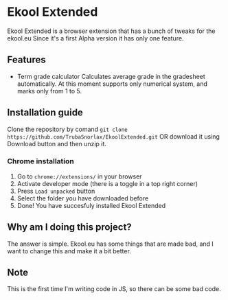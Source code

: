 # Ekool Extended
Ekool Extended is a browser extension that has a bunch of tweaks for the ekool.eu
Since it's a first Alpha version it has only one feature.

## Features

 - Term grade calculator
	 Calculates average grade in the gradesheet automatically. At this moment supports only numerical system, and marks only from 1 to 5. 

## Installation guide

 Clone the repository by comand `git clone https://github.com/TrubaSnorlax/EkoolExtended.git` OR download it using Download button and then unzip it.

### Chrome installation

 1. Go to `chrome://extensions/` in your browser
 2. Activate developer mode (there is a toggle in a top right corner)
 3. Press `Load unpacked` button
 4. Select the folder you have downloaded before
 5. Done! You have succesfuly installed Ekool Extended

## Why am I doing this project?
The answer is simple. Ekool.eu has some things that are made bad, and I want to change this and make it a bit better.

## Note
This is the first time I'm writing code in JS, so there can be some bad code.
